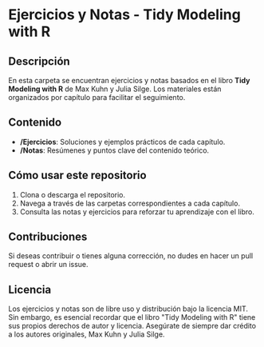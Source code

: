 # Ejercicios y Notas - Tidy Modeling with R

## Descripción

En esta carpeta se encuentran ejercicios y notas basados en el libro **Tidy Modeling with R** de Max Kuhn y Julia Silge. Los materiales están organizados por capítulo para facilitar el seguimiento.

## Contenido

- **/Ejercicios**: Soluciones y ejemplos prácticos de cada capítulo.
- **/Notas**: Resúmenes y puntos clave del contenido teórico.

## Cómo usar este repositorio

1. Clona o descarga el repositorio.
2. Navega a través de las carpetas correspondientes a cada capítulo.
3. Consulta las notas y ejercicios para reforzar tu aprendizaje con el libro.

## Contribuciones

Si deseas contribuir o tienes alguna corrección, no dudes en hacer un pull request o abrir un issue.

## Licencia

Los ejercicios y notas son de libre uso y distribución bajo la licencia MIT. Sin embargo, es esencial recordar que el libro "Tidy Modeling with R" tiene sus propios derechos de autor y licencia. Asegúrate de siempre dar crédito a los autores originales, Max Kuhn y Julia Silge.

